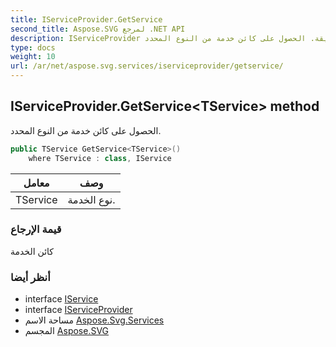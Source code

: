 ```yaml
---
title: IServiceProvider.GetService
second_title: Aspose.SVG لمرجع .NET API
description: IServiceProvider طريقة. الحصول على كائن خدمة من النوع المحدد.
type: docs
weight: 10
url: /ar/net/aspose.svg.services/iserviceprovider/getservice/
---
```

## IServiceProvider.GetService&lt;TService&gt; method

الحصول على كائن خدمة من النوع المحدد.

```csharp
public TService GetService<TService>()
    where TService : class, IService
```

| معامل | وصف |
| --- | --- |
| TService | نوع الخدمة. |

### قيمة الإرجاع

كائن الخدمة

### أنظر أيضا

* interface [IService](../../iservice/)
* interface [IServiceProvider](../)
* مساحة الاسم [Aspose.Svg.Services](../../iserviceprovider/)
* المجسم [Aspose.SVG](../../../)


